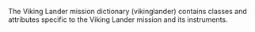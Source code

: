 The Viking Lander mission dictionary (vikinglander) contains classes and attributes specific to the Viking Lander mission and its instruments.
